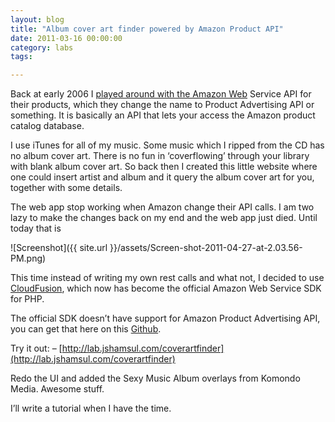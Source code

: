 ```yaml
---
layout: blog
title: "Album cover art finder powered by Amazon Product API"
date: 2011-03-16 00:00:00
category: labs
tags:

---
```


Back at early 2006 I [played around with the Amazon Web](http://blog.jiboneus.com/2006/02/26/project-jaws-music-cd-cover-art-and-more/) Service API for their products, which they change the name to Product Advertising API or something. It is basically an API that lets your access the Amazon product catalog database.

I use iTunes for all of my music. Some music which I ripped from the CD has no album cover art. There is no fun in ‘coverflowing’ through your library with blank album cover art. So back then I created this little website where one could insert artist and album and it query the album cover art for you, together with some details.

The web app stop working when Amazon change their API calls. I am two lazy to make the changes back on my end and the web app just died. Until today that is

![Screenshot]({{ site.url }}/assets/Screen-shot-2011-04-27-at-2.03.56-PM.png)

This time instead of writing my own rest calls and what not, I decided to use [CloudFusion](http://getcloudfusion.com/), which now has become the official Amazon Web Service SDK for PHP.

The official SDK doesn’t have support for Amazon Product Advertising API, you can get that here on this [Github](https://github.com/cloudfusion/cloudfusion).

Try it out: – [http://lab.jshamsul.com/coverartfinder](http://lab.jshamsul.com/coverartfinder)

Redo the UI and added the Sexy Music Album overlays from Komondo Media. Awesome stuff.

I’ll write a tutorial when I have the time.

